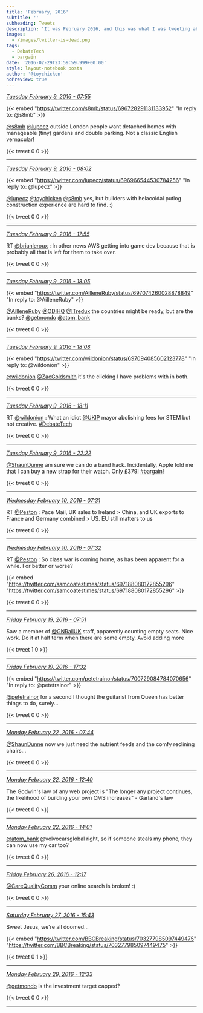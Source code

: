 ```yaml
---
title: 'February, 2016'
subtitle: ''
subheading: Tweets
description: 'It was February 2016, and this was what I was tweeting about...'
images:
  - /images/twitter-is-dead.png
tags:
  - DebateTech
  - bargain
date: '2016-02-29T23:59:59.999+00:00'
style: layout-notebook posts
author: '@toychicken'
noPreview: true
---
```


<p><a id="696965545988640768" href="#696965545988640768"><em title="2016-02-09T07:55:09.000+00:00">Tuesday February 9, 2016 - 07:55</em></a></p>
      
{{< embed "https://twitter.com/s8mb/status/696728291131133952" "In reply to: @s8mb" >}}


[@s8mb](https://twitter.com/@s8mb)  [@lupecz](https://twitter.com/@lupecz)  outside London people want detached homes with manageable (tiny) gardens and double parking. Not a classic English vernacular!

{{< tweet 0 0 >}}

---

<p><a id="696967288944246784" href="#696967288944246784"><em title="2016-02-09T08:02:05.000+00:00">Tuesday February 9, 2016 - 08:02</em></a></p>
      
{{< embed "https://twitter.com/lupecz/status/696966544530784256" "In reply to: @lupecz" >}}


[@lupecz](https://twitter.com/@lupecz)  [@toychicken](https://twitter.com/@toychicken)  [@s8mb](https://twitter.com/@s8mb)  yes, but builders with helacoidal putlog construction experience are hard to find. :)

{{< tweet 0 0 >}}

---

<p><a id="697116674324090888" href="#697116674324090888"><em title="2016-02-09T17:55:41.000+00:00">Tuesday February 9, 2016 - 17:55</em></a></p>
      
RT [@brianleroux](https://twitter.com/@brianleroux) : In other news AWS getting into game dev because that is probably all that is left for them to take over. 

{{< tweet 0 0 >}}

---

<p><a id="697119218731479040" href="#697119218731479040"><em title="2016-02-09T18:05:48.000+00:00">Tuesday February 9, 2016 - 18:05</em></a></p>
      
{{< embed "https://twitter.com/AilleneRuby/status/697074260028878849" "In reply to: @AilleneRuby" >}}


[@AilleneRuby](https://twitter.com/@AilleneRuby)  [@ODIHQ](https://twitter.com/@ODIHQ)  [@ITredux](https://twitter.com/@ITredux)  the countries might be ready, but are the banks? [@getmondo](https://twitter.com/@getmondo)  [@atom_bank](https://twitter.com/@atom_bank) 

{{< tweet 0 0 >}}

---

<p><a id="697119955972714496" href="#697119955972714496"><em title="2016-02-09T18:08:44.000+00:00">Tuesday February 9, 2016 - 18:08</em></a></p>
      
{{< embed "https://twitter.com/wildonion/status/697094085602123778" "In reply to: @wildonion" >}}


[@wildonion](https://twitter.com/@wildonion)  [@ZacGoldsmith](https://twitter.com/@ZacGoldsmith)  it's the clicking I have problems with in both.

{{< tweet 0 0 >}}

---

<p><a id="697120709231972352" href="#697120709231972352"><em title="2016-02-09T18:11:43.000+00:00">Tuesday February 9, 2016 - 18:11</em></a></p>
      
RT [@wildonion](https://twitter.com/@wildonion) : What an idiot [@UKIP](https://twitter.com/@UKIP)  mayor abolishing fees for STEM but not creative. [#DebateTech](/tags/DebateTech)

{{< tweet 0 0 >}}

---

<p><a id="697183870412787713" href="#697183870412787713"><em title="2016-02-09T22:22:42.000+00:00">Tuesday February 9, 2016 - 22:22</em></a></p>
      
[@ShaunDunne](https://twitter.com/@ShaunDunne)  am sure we can do a band hack. Incidentally, Apple told me that I can buy a new strap for their watch. Only £379! [#bargain](/tags/bargain)!

{{< tweet 0 0 >}}

---

<p><a id="697321874783604736" href="#697321874783604736"><em title="2016-02-10T07:31:05.000+00:00">Wednesday February 10, 2016 - 07:31</em></a></p>
      
RT [@Peston](https://twitter.com/@Peston) : Pace Mail, UK sales to Ireland &gt; China, and UK exports to France and Germany combined &gt; US. EU still matters to us  

{{< tweet 0 0 >}}

---

<p><a id="697322278095319040" href="#697322278095319040"><em title="2016-02-10T07:32:41.000+00:00">Wednesday February 10, 2016 - 07:32</em></a></p>
      
RT [@Peston](https://twitter.com/@Peston) : So class war is coming home, as has been apparent for a while. For better or worse? 

{{< embed "https://twitter.com/samcoatestimes/status/697188080172855296" "https://twitter.com/samcoatestimes/status/697188080172855296" >}}


{{< tweet 0 0 >}}

---

<p><a id="700588463880585216" href="#700588463880585216"><em title="2016-02-19T07:51:20.000+00:00">Friday February 19, 2016 - 07:51</em></a></p>
      
Saw a member of [@GNRailUK](https://twitter.com/@GNRailUK)  staff, apparently counting empty seats. Nice work. Do it at half term when there are some empty. Avoid adding more

{{< tweet 1 0 >}}

---

<p><a id="700734597190049792" href="#700734597190049792"><em title="2016-02-19T17:32:01.000+00:00">Friday February 19, 2016 - 17:32</em></a></p>
      
{{< embed "https://twitter.com/petetrainor/status/700729084784070656" "In reply to: @petetrainor" >}}


[@petetrainor](https://twitter.com/@petetrainor)  for a second I thought the guitarist from Queen has better things to do, surely...

{{< tweet 0 0 >}}

---

<p><a id="701673849662926849" href="#701673849662926849"><em title="2016-02-22T07:44:16.000+00:00">Monday February 22, 2016 - 07:44</em></a></p>
      
[@ShaunDunne](https://twitter.com/@ShaunDunne)  now we just need the nutrient feeds and the comfy reclining chairs...

{{< tweet 0 0 >}}

---

<p><a id="701748271241371648" href="#701748271241371648"><em title="2016-02-22T12:40:00.000+00:00">Monday February 22, 2016 - 12:40</em></a></p>
      
The Godwin's law of any web project is "The longer any project continues, the likelihood of building your own CMS increases" - Garland's law

{{< tweet 0 0 >}}

---

<p><a id="701768885784207360" href="#701768885784207360"><em title="2016-02-22T14:01:55.000+00:00">Monday February 22, 2016 - 14:01</em></a></p>
      
[@atom_bank](https://twitter.com/@atom_bank)  @volvocarsglobal right, so if someone steals my phone, they can now use my car too?

{{< tweet 0 0 >}}

---

<p><a id="703192076943552512" href="#703192076943552512"><em title="2016-02-26T12:17:10.000+00:00">Friday February 26, 2016 - 12:17</em></a></p>
      
[@CareQualityComm](https://twitter.com/@CareQualityComm)  your online search is broken! :(

{{< tweet 0 0 >}}

---

<p><a id="703606419405348865" href="#703606419405348865"><em title="2016-02-27T15:43:37.000+00:00">Saturday February 27, 2016 - 15:43</em></a></p>
      
Sweet Jesus, we're all doomed... 

{{< embed "https://twitter.com/BBCBreaking/status/703277985097449475" "https://twitter.com/BBCBreaking/status/703277985097449475" >}}


{{< tweet 0 1 >}}

---

<p><a id="704283316032303104" href="#704283316032303104"><em title="2016-02-29T12:33:22.000+00:00">Monday February 29, 2016 - 12:33</em></a></p>
      
[@getmondo](https://twitter.com/@getmondo)  is the investment target capped?

{{< tweet 0 0 >}}

---
